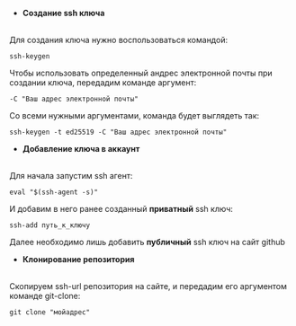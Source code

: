 - **Создание ssh ключа**
</br>
Для создания ключа нужно воспользоваться командой:


`ssh-keygen`

Чтобы использовать определенный андрес электронной почты при создании ключа, передадим команде аргумент:

`-C "Ваш адрес электронной почты"`

Со всеми нужными аргументами, команда будет выглядеть так:

`ssh-keygen -t ed25519 -C "Ваш адрес электронной почты"`
</br>
- **Добавление ключа в аккаунт**
</br>
Для начала запустим ssh агент:

`eval "$(ssh-agent -s)"`

И добавим в него ранее созданный **приватный** ssh ключ:

`ssh-add путь_к_ключу`

Далее необходимо лишь добавить **публичный** ssh ключ на сайт github 
</br>
- **Клонирование репозитория**
</br>
Скопируем ssh-url репозитория на сайте, и передадим его аргументом команде git-clone:

`git clone "мойадрес"`



